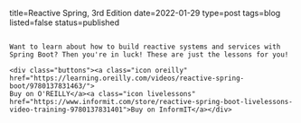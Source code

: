 title=Reactive Spring, 3rd Edition
date=2022-01-29
type=post
tags=blog
listed=false
status=published
~~~~~~

Want to learn about how to build reactive systems and services with Spring Boot? Then you're in luck! These are just the lessons for you!

<div class="buttons"><a class="icon oreilly" href="https://learning.oreilly.com/videos/reactive-spring-boot/9780137831463/">
Buy on O'REILLY</a><a class="icon livelessons" href="https://www.informit.com/store/reactive-spring-boot-livelessons-video-training-9780137831401">Buy on InformIT</a></div> 